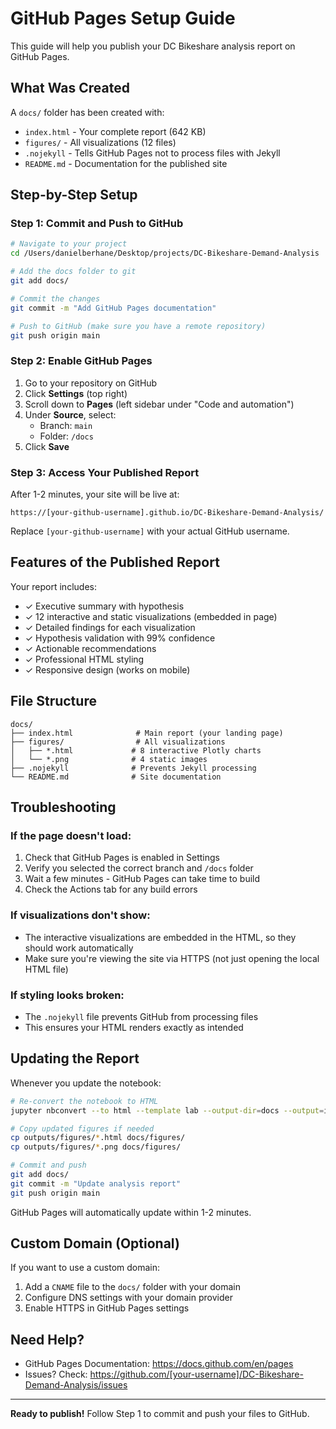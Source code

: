 # GitHub Pages Setup Guide

This guide will help you publish your DC Bikeshare analysis report on GitHub Pages.

## What Was Created

A `docs/` folder has been created with:
- `index.html` - Your complete report (642 KB)
- `figures/` - All visualizations (12 files)
- `.nojekyll` - Tells GitHub Pages not to process files with Jekyll
- `README.md` - Documentation for the published site

## Step-by-Step Setup

### Step 1: Commit and Push to GitHub

```bash
# Navigate to your project
cd /Users/danielberhane/Desktop/projects/DC-Bikeshare-Demand-Analysis

# Add the docs folder to git
git add docs/

# Commit the changes
git commit -m "Add GitHub Pages documentation"

# Push to GitHub (make sure you have a remote repository)
git push origin main
```

### Step 2: Enable GitHub Pages

1. Go to your repository on GitHub
2. Click **Settings** (top right)
3. Scroll down to **Pages** (left sidebar under "Code and automation")
4. Under **Source**, select:
   - Branch: `main`
   - Folder: `/docs`
5. Click **Save**

### Step 3: Access Your Published Report

After 1-2 minutes, your site will be live at:
```
https://[your-github-username].github.io/DC-Bikeshare-Demand-Analysis/
```

Replace `[your-github-username]` with your actual GitHub username.

## Features of the Published Report

Your report includes:
- ✓ Executive summary with hypothesis
- ✓ 12 interactive and static visualizations (embedded in page)
- ✓ Detailed findings for each visualization
- ✓ Hypothesis validation with 99% confidence
- ✓ Actionable recommendations
- ✓ Professional HTML styling
- ✓ Responsive design (works on mobile)

## File Structure

```
docs/
├── index.html              # Main report (your landing page)
├── figures/                # All visualizations
│   ├── *.html             # 8 interactive Plotly charts
│   └── *.png              # 4 static images
├── .nojekyll              # Prevents Jekyll processing
└── README.md              # Site documentation
```

## Troubleshooting

### If the page doesn't load:
1. Check that GitHub Pages is enabled in Settings
2. Verify you selected the correct branch and `/docs` folder
3. Wait a few minutes - GitHub Pages can take time to build
4. Check the Actions tab for any build errors

### If visualizations don't show:
- The interactive visualizations are embedded in the HTML, so they should work automatically
- Make sure you're viewing the site via HTTPS (not just opening the local HTML file)

### If styling looks broken:
- The `.nojekyll` file prevents GitHub from processing files
- This ensures your HTML renders exactly as intended

## Updating the Report

Whenever you update the notebook:

```bash
# Re-convert the notebook to HTML
jupyter nbconvert --to html --template lab --output-dir=docs --output=index notebooks/04_visualizations.ipynb

# Copy updated figures if needed
cp outputs/figures/*.html docs/figures/
cp outputs/figures/*.png docs/figures/

# Commit and push
git add docs/
git commit -m "Update analysis report"
git push origin main
```

GitHub Pages will automatically update within 1-2 minutes.

## Custom Domain (Optional)

If you want to use a custom domain:
1. Add a `CNAME` file to the `docs/` folder with your domain
2. Configure DNS settings with your domain provider
3. Enable HTTPS in GitHub Pages settings

## Need Help?

- GitHub Pages Documentation: https://docs.github.com/en/pages
- Issues? Check: https://github.com/[your-username]/DC-Bikeshare-Demand-Analysis/issues

---

**Ready to publish!** Follow Step 1 to commit and push your files to GitHub.

